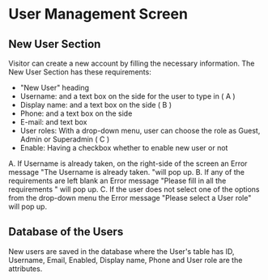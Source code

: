 ﻿# User Management Screen
## New User Section
Visitor can create a new account by filling the necessary information. The New User Section has these requirements:
- "New User" heading
-  Username: and a text box on the side for the user to type in ( A )
-  Display name: and a text box on the side ( B )
-  Phone: and a text box on the side
-  E-mail: and text box
-  User roles: With a drop-down menu, user can choose the role as Guest, Admin or Superadmin ( C )
-  Enable: Having a checkbox whether to enable new user or not

A. If Username is already taken, on the right-side of the screen an Error message "The Username is already taken. "will pop up.
B. If any of the requirements are left blank an Error message "Please fill in all the requirements " will pop up.
C.  If the user does not select one of the options from the drop-down menu the Error message "Please select a User role" will pop up.

## Database of the Users
New users are saved in the database where the User's table has ID, Username, Email, Enabled, Display name, Phone and User role are the attributes.

